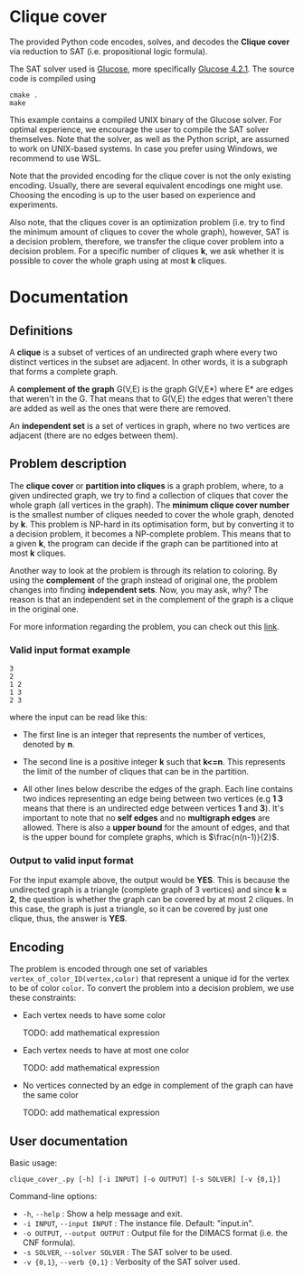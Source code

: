 # Clique cover

The provided Python code encodes, solves, and decodes the **Clique cover** via reduction to SAT (i.e. propositional logic formula).

The SAT solver used is [Glucose](https://www.labri.fr/perso/lsimon/research/glucose/), more specifically [Glucose 4.2.1](https://github.com/audemard/glucose/releases/tag/4.2.1). The source code is compiled using

```
cmake .
make
```

This example contains a compiled UNIX binary of the Glucose solver. For optimal experience, we encourage the user to compile the SAT solver themselves. Note that the solver, as well as the Python script, are assumed to work on UNIX-based systems. In case you prefer using Windows, we recommend to use WSL.

Note that the provided encoding for the clique cover is not the only existing encoding. Usually, there are several equivalent encodings one might use. Choosing the encoding is up to the user based on experience and experiments.

Also note, that the cliques cover is an optimization problem (i.e. try to find the minimum amount of cliques to cover the whole graph), however, SAT is a decision problem, therefore, we transfer the clique cover problem into a decision problem. For a specific number of cliques **k**, we ask whether it is possible to cover the whole graph using at most **k** cliques.

# Documentation

## Definitions

A **clique** is a subset of vertices of an undirected graph where every two distinct vertices in the subset are adjacent. In other words, it is a subgraph that forms a complete graph.

A **complement of the graph** G(V,E) is the graph G(V,E*) where E* are edges that weren't in the G. That means that to G(V,E) the edges that weren't there are added as well as the ones that were there are removed.

An **independent set** is a set of vertices in graph, where no two vertices are adjacent (there are no edges between them).

## Problem description

The **clique cover** or **partition into cliques** is a graph problem, where, to a given undirected graph, we try to find a collection of cliques that cover the whole graph (all vertices in the graph). The **minimum clique cover number** is the smallest number of cliques needed to cover the whole graph, denoted by **k**. This problem is NP-hard in its optimisation form, but by converting it to a decision problem, it becomes a NP-complete problem. This means that to a given **k**, the program can decide if the graph can be partitioned into at most **k** cliques. 

Another way to look at the problem is through its relation to coloring. By using the **complement** of the graph instead of original one, the problem changes into finding **independent sets**. Now, you may ask, why? The reason is that an independent set in the complement of the graph is a clique in the original one. 

For more information regarding the problem, you can check out this [link](https://en.wikipedia.org/wiki/Clique_cover).

### Valid input format example

```
3
2
1 2
1 3
2 3
```

where the input can be read like this:

- The first line is an integer that represents the number of vertices, denoted by **n**.

- The second line is a positive integer **k** such that **k<=n**. This represents the limit of the number of cliques that can be in the partition.

- All other lines below describe the edges of the graph. Each line contains two indices representing an edge being between two vertices (e.g **1 3** means that there is an undirected edge between vertices **1** and **3**). It's important to note that no **self edges** and no **multigraph edges** are allowed. There is also a **upper bound** for the amount of edges, and that is the upper bound for complete graphs, which is $\frac{n(n-1)}{2}$.


### Output to valid input format

For the input example above, the output would be **YES**. This is because the undirected graph is a triangle (complete graph of 3 vertices) and since **k = 2**, the question is whether the graph can be covered by at most 2 cliques. In this case, the graph is just a triangle, so it can be covered by just one clique, thus, the answer is **YES**.

## Encoding

The problem is encoded through one set of variables `vertex_of_color_ID(vertex,color)` that represent a unique id for the vertex to be of color `color`. To convert the problem into a decision problem, we use these constraints:

- Each vertex needs to have some color

  TODO: add mathematical expression

- Each vertex needs to have at most one color

  TODO: add mathematical expression

- No vertices connected by an edge in complement of the graph can have the same color

  TODO: add mathematical expression

## User documentation

Basic usage: 
```
clique_cover_.py [-h] [-i INPUT] [-o OUTPUT] [-s SOLVER] [-v {0,1}]
```

Command-line options:

* `-h`, `--help` : Show a help message and exit.
* `-i INPUT`, `--input INPUT` : The instance file. Default: "input.in".
* `-o OUTPUT`, `--output OUTPUT` : Output file for the DIMACS format (i.e. the CNF formula).
* `-s SOLVER`, `--solver SOLVER` : The SAT solver to be used.
*  `-v {0,1}`, `--verb {0,1}` :  Verbosity of the SAT solver used.
